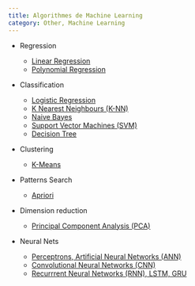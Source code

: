 ```yaml
---
title: Algorithmes de Machine Learning
category: Other, Machine Learning
---
```


* Regression
  * [Linear Regression](linear-regression.md)
  * [Polynomial Regression](polynomial-regression.md)

* Classification
  * [Logistic Regression](logistic-regression.md)
  * [K Nearest Neighbours (K-NN)](knn.md)
  * [Naive Bayes](naive-bayes.md)
  * [Support Vector Machines (SVM)](svm.md)
  * [Decision Tree](decision-tree.md)

* Clustering
  * [K-Means](k-means.md)

* Patterns Search
  * [Apriori](apriori.md)

* Dimension reduction
  * [Principal Component Analysis (PCA)](pca.md)

* Neural Nets
  * [Perceptrons, Artificial Neural Networks (ANN)](ann.md)
  * [Convolutional Neural Networks (CNN)](cnn.md)
  * [Recurrrent Neural Networks (RNN), LSTM, GRU](rnn.md)
